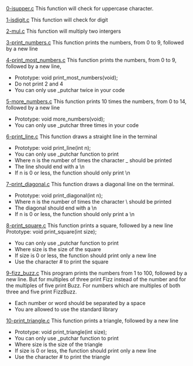 [0-isupper.c](./0-isupper.c)
This function will check for uppercase character.

[1-isdigit.c](./1-isdigit.c)
This function will check for digit

[2-mul.c](./2-mul.c)
This function will multiply two intergers

[3-print_numbers.c](./3-print_numbers.c)
This function prints the numbers, from 0 to 9, followed by a new line

[4-print_most_numbers.c](./4-print_most_numbers.c)
This function prints the numbers, from 0 to 9, followed by a new line,
- Prototype: void print_most_numbers(void);
- Do not print 2 and 4
- You can only use _putchar twice in your code

[5-more_numbers.c](./5-more_numbers.c)
This function prints 10 times the numbers, from 0 to 14, followed by a new line
- Prototype: void more_numbers(void);
- You can only use _putchar three times in your code

[6-print_line.c](./6-print_line.c)
This function draws a straight line in the terminal
- Prototype: void print_line(int n);
- You can only use _putchar function to print
- Where n is the number of times the character _ should be printed
- The line should end with a \n
- If n is 0 or less, the function should only print \n

[7-print_diagonal.c](./7-print_diagonal.c) 
This function draws a diagonal line on the terminal.
- Prototype: void print_diagonal(int n);
- Where n is the number of times the character \ should be printed
- The diagonal should end with a \n
- If n is 0 or less, the function should only print a \n

[8-print_square.c](./8-print_square.c)
This function prints a square, followed by a new line
Prototype: void print_square(int size);
- You can only use _putchar function to print
- Where size is the size of the square
- If size is 0 or less, the function should print only a new line
- Use the character # to print the square

[9-fizz_buzz.c](./9-fizz_buzz.c)
This program prints the numbers from 1 to 100, followed by a new line. But for multiples of three print Fizz instead of the number and for the multiples of five print Buzz. For numbers which are multiples of both three and five print FizzBuzz.
- Each number or word should be separated by a space
- You are allowed to use the standard library

[10-print_triangle.c](./10-print_triangle.c)
This function prints a triangle, followed by a new line
- Prototype: void print_triangle(int size);
- You can only use _putchar function to print
- Where size is the size of the triangle
- If size is 0 or less, the function should print only a new line
- Use the character # to print the triangle


